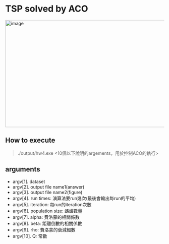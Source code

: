 # TSP solved by ACO
<img width="745" height="340" alt="image" src="https://github.com/user-attachments/assets/5338755b-11f6-48af-9ffe-5a87f1825908" />

## How to execute
> ./output/hw4.exe <10個以下說明的argements，用於控制ACO的執行>

## arguments
- argv\[1\]. dataset
- argv\[2\]. output file name1(answer)
- argv\[3\]. output file name2(figure)
- argv\[4\]. run times: 演算法要run幾次(最後會輸出每run的平均)
- argv\[5\]. iteration: 每run的iteration次數
- argv\[6\]. population size: 螞蟻數量
- argv\[7\]. alpha: 費洛蒙的相關係數
- argv\[8\]. beta: 距離倒數的相關係數
- argv\[9\]. rho: 費洛蒙的衰減細數
- argv\[10\]. Q: 常數

